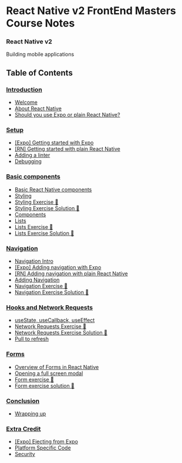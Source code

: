 # React Native v2 FrontEnd Masters Course Notes

### React Native v2
Building mobile applications

## Table of Contents

### [Introduction](https://github.com/adasilvapdev/React-Native-v2-FrontEnd-Masters-Course-Notes/tree/main/content/1-%20introduction#introduction)
- [Welcome](https://github.com/adasilvapdev/React-Native-v2-FrontEnd-Masters-Course-Notes/tree/main/content/1-%20introduction#welcome)
- [About React Native](https://github.com/adasilvapdev/React-Native-v2-FrontEnd-Masters-Course-Notes/tree/main/content/1-%20introduction#about-react-native)
- [Should you use Expo or plain React Native?](https://github.com/adasilvapdev/React-Native-v2-FrontEnd-Masters-Course-Notes/tree/main/content/1-%20introduction#should-you-use-expo-or-plain-react-native)

### [Setup](https://github.com/adasilvapdev/React-Native-v2-FrontEnd-Masters-Course-Notes/tree/main/content/2-setup#setup)
- [[Expo] Getting started with Expo](https://github.com/adasilvapdev/React-Native-v2-FrontEnd-Masters-Course-Notes/tree/main/content/2-setup#expo-getting-started-with-expo)
- [[RN] Getting started with plain React Native](https://github.com/adasilvapdev/React-Native-v2-FrontEnd-Masters-Course-Notes/tree/main/content/2-setup#rn-getting-started-with-plain-react-native)
- [Adding a linter](https://github.com/adasilvapdev/React-Native-v2-FrontEnd-Masters-Course-Notes/tree/main/content/2-setup#adding-a-linter)
- [Debugging](https://github.com/adasilvapdev/React-Native-v2-FrontEnd-Masters-Course-Notes/tree/main/content/2-setup#debugging)

### [Basic components](https://github.com/adasilvapdev/React-Native-v2-FrontEnd-Masters-Course-Notes/blob/main/content/3-basic-components/README.md#basic-components)
- [Basic React Native components](https://github.com/adasilvapdev/React-Native-v2-FrontEnd-Masters-Course-Notes/blob/main/content/3-basic-components/README.md#basic-react-native-components)
- [Styling](https://github.com/adasilvapdev/React-Native-v2-FrontEnd-Masters-Course-Notes/blob/main/content/3-basic-components/README.md#styling)
- [Styling Exercise 📝](https://github.com/adasilvapdev/React-Native-v2-FrontEnd-Masters-Course-Notes/blob/main/content/3-basic-components/README.md#styling-exercise-)
- [Styling Exercise Solution 👀](https://github.com/adasilvapdev/React-Native-v2-FrontEnd-Masters-Course-Notes/blob/main/content/3-basic-components/README.md#styling-exercise-solution-)
- [Components](https://github.com/adasilvapdev/React-Native-v2-FrontEnd-Masters-Course-Notes/blob/main/content/3-basic-components/README.md#components)
- [Lists](https://github.com/adasilvapdev/React-Native-v2-FrontEnd-Masters-Course-Notes/blob/main/content/3-basic-components/README.md#lists)
- [Lists Exercise 📝](https://github.com/adasilvapdev/React-Native-v2-FrontEnd-Masters-Course-Notes/blob/main/content/3-basic-components/README.md#lists-exercise-)
- [Lists Exercise Solution 👀]()

### [Navigation](https://github.com/adasilvapdev/React-Native-v2-FrontEnd-Masters-Course-Notes/blob/main/content/4-navigation/README.md#navigation)
- [Navigation Intro]()
- [[Expo] Adding navigation with Expo]()
- [[RN] Adding navigation with plain React Native]()
- [Adding Navigation]()
- [Navigation Exercise 📝]()
- [Navigation Exercise Solution 👀]()

### [Hooks and Network Requests](https://github.com/adasilvapdev/React-Native-v2-FrontEnd-Masters-Course-Notes/blob/main/content/5-hooks-and-network-requests/README.md#hooks-and-network-requests)
- [useState, useCallback, useEffect]()
- [Network Requests Exercise 📝]()
- [Network Requests Exercise Solution 👀]()
- [Pull to refresh]()

### [Forms](https://github.com/adasilvapdev/React-Native-v2-FrontEnd-Masters-Course-Notes/blob/main/content/6-forms/README.md#forms)
- [Overview of Forms in React Native]()
- [Opening a full screen modal]()
- [Form exercise 📝]()
- [Form exercise solution 👀]()

### [Conclusion](https://github.com/adasilvapdev/React-Native-v2-FrontEnd-Masters-Course-Notes/blob/main/content/7-conclusion/README.md#conclusion)
- [Wrapping up]()

### [Extra Credit](https://github.com/adasilvapdev/React-Native-v2-FrontEnd-Masters-Course-Notes/blob/main/content/8-extra-credit/README.md#extra-credit)
- [[Expo] Ejecting from Expo]()
- [Platform Specific Code]()
- [Security]()
